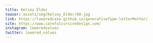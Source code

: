 ```yaml
---
title: Kelsey Elder
teaser: assets/img/Kelsey_Elder/00.jpg
link: https://loweredcase.github.io/generativeType-letterMatter/
site: https://www.carefulcursivedesign.com/
instagram: loweredvalues
twitter: lowered_values
---
```

